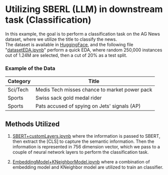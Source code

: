 # Utilizing SBERL (LLM) in downstream task (Classification)

In this example, the goal is to perform a classification task on the AG News dataset, where we utilize the title to classify the news.<br />
The dataset is available in [HuggingFace](https://huggingface.co/datasets/contemmcm/ag_news), and the following file "[datasetEDA.ipynb](https://github.com/ahmadhatahet/llm-practical-applications/blob/master/SBERTClassification/datasetEDA.ipynb)" perform a quick EDA, where random 250,000 instances out of 1.24M are selected, then a cut of 20% as a test split.

### Example of the Data
| Category | Title |
| -------- | ----- |
| Sci/Tech | Medis Tech misses chance to market power pack |
| Sports | Swiss sack gold medal rider |
| Sports |Pats accused of spying on Jets' signals (AP) |


## Methods Utilized
1. [SBERT+customLayers.ipynb](https://github.com/ahmadhatahet/llm-practical-applications/blob/master/SBERTClassification/SBERT%2BcustomLayers.ipynb) where the information is passed to SBERT, then extract the [CLS] to capture the semantic information. Then the information is represented in 756 dimension vector, which we pass to a couple of neural network layers to perform the classification task.

1. [EmbeddingModel+KNeighborModel.ipynb](https://github.com/ahmadhatahet/llm-practical-applications/blob/master/SBERTClassification/EmbeddingModel%2BKNeighborModel.ipynb) where a combination of embedding model and KNeighbor model are utilized to train an classifier.

